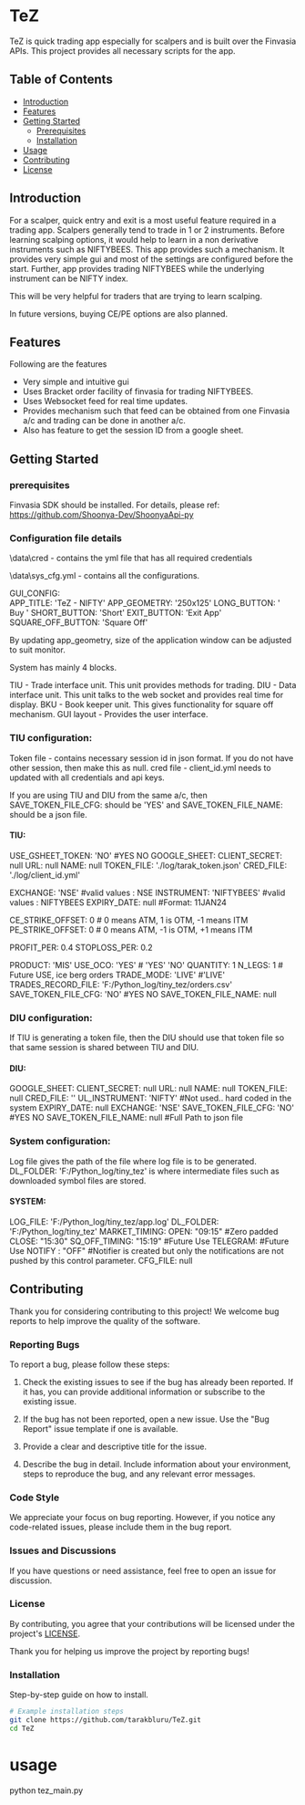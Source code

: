 # TeZ
TeZ is quick trading app especially for scalpers and is built over the Finvasia APIs.
This project provides all necessary scripts for the app.

## Table of Contents

- [Introduction](#introduction)
- [Features](#features)
- [Getting Started](#getting-started)
  - [Prerequisites](#prerequisites)
  - [Installation](#installation)
- [Usage](#usage)
- [Contributing](#contributing)
- [License](#license)

## Introduction

For a scalper, quick entry and exit is a most useful feature required in a trading app. Scalpers generally tend to trade in 1 or 2 instruments.
Before learning scalping options, it would help to learn in a non derivative instruments such as NIFTYBEES. This app provides such a mechanism. It provides very simple gui and most of the settings are configured before the start. Further, app provides trading NIFTYBEES while the underlying instrument can be NIFTY index. 

This will be very helpful for traders that are trying to learn scalping.

In future versions, buying CE/PE options are also planned.

## Features
Following are the features

- Very simple and intuitive gui
- Uses Bracket order facility of finvasia for trading NIFTYBEES.
- Uses Websocket feed for real time updates.
- Provides mechanism such that feed can be obtained from one Finvasia a/c and trading can be done in another a/c.
- Also has feature to get the session ID from a google sheet.

## Getting Started

### prerequisites
Finvasia SDK should be installed. For details, please ref: https://github.com/Shoonya-Dev/ShoonyaApi-py

### Configuration file details
\data\cred - contains the yml file that has all required credentials

\data\sys_cfg.yml - contains all the configurations. 

GUI_CONFIG:  
  APP_TITLE: 'TeZ - NIFTY'
  APP_GEOMETRY: '250x125'
  LONG_BUTTON: ' Buy '
  SHORT_BUTTON: 'Short'
  EXIT_BUTTON: 'Exit App'
  SQUARE_OFF_BUTTON: 'Square Off'

By updating app_geometry, size of the application window can be adjusted to suit monitor.

System has mainly 4 blocks. 

TIU - Trade interface unit. This unit provides methods for trading.
DIU - Data interface unit. This unit talks to the web socket and provides real time for display.
BKU - Book keeper unit. This gives functionality for square off mechanism.
GUI layout - Provides the user interface.

### TIU configuration:

Token file - contains necessary session id in json format. If you do not have other session, then make this as null.
cred file - client_id.yml needs to updated with all credentials and api keys.

If you are using TIU and DIU from the same a/c, then  SAVE_TOKEN_FILE_CFG: should be 'YES' and SAVE_TOKEN_FILE_NAME: 
should be a json file.

#### TIU:
  USE_GSHEET_TOKEN: 'NO' #YES NO
  GOOGLE_SHEET:
    CLIENT_SECRET: null
    URL: null
    NAME: null
  TOKEN_FILE: './log/tarak_token.json'
  CRED_FILE:  './log/client_id.yml' 

  EXCHANGE: 'NSE'             #valid values : NSE 
  INSTRUMENT: 'NIFTYBEES'     #valid values : NIFTYBEES 
  EXPIRY_DATE: null           #Format: 11JAN24
  
  CE_STRIKE_OFFSET: 0         # 0 means ATM,   1 is OTM, -1 means ITM
  PE_STRIKE_OFFSET: 0         # 0 means ATM,  -1 is OTM, +1 means ITM

  PROFIT_PER: 0.4
  STOPLOSS_PER: 0.2

  PRODUCT: 'MIS'
  USE_OCO: 'YES'       # 'YES' 'NO'
  QUANTITY: 1
  N_LEGS: 1            # Future USE,  ice berg orders
  TRADE_MODE: 'LIVE'  #'LIVE'
  TRADES_RECORD_FILE: 'F:/Python_log/tiny_tez/orders.csv'
  SAVE_TOKEN_FILE_CFG: 'NO'   #YES NO
  SAVE_TOKEN_FILE_NAME: null

### DIU configuration:
If TIU is generating a token file, then the DIU should use that token file so that same session is shared 
between TIU and DIU.

#### DIU:
  GOOGLE_SHEET:
    CLIENT_SECRET: null
    URL: null
    NAME: null
  TOKEN_FILE: null
  CRED_FILE: ''
  UL_INSTRUMENT: 'NIFTY'   #Not used.. hard coded in the system
  EXPIRY_DATE: null
  EXCHANGE: 'NSE'
  SAVE_TOKEN_FILE_CFG: 'NO'   #YES NO
  SAVE_TOKEN_FILE_NAME: null   #Full Path to json file 

### System configuration:
Log file gives the path of the file where log file is to be generated.
DL_FOLDER: 'F:/Python_log/tiny_tez' is where intermediate files such as downloaded symbol files are stored.

#### SYSTEM:
  LOG_FILE: 'F:/Python_log/tiny_tez/app.log'
  DL_FOLDER: 'F:/Python_log/tiny_tez'
  MARKET_TIMING: 
    OPEN: "09:15"   #Zero padded
    CLOSE: "15:30"
  SQ_OFF_TIMING: "15:19"  #Future Use
  TELEGRAM:          #Future Use
    NOTIFY : "OFF"  #Notifier is created but only the notifications are not pushed by this control parameter.
    CFG_FILE: null

## Contributing

Thank you for considering contributing to this project! We welcome bug reports to help improve the quality of the software.

### Reporting Bugs

To report a bug, please follow these steps:

1. Check the existing issues to see if the bug has already been reported. If it has, you can provide additional information or subscribe to the existing issue.

2. If the bug has not been reported, open a new issue. Use the "Bug Report" issue template if one is available.

3. Provide a clear and descriptive title for the issue.

4. Describe the bug in detail. Include information about your environment, steps to reproduce the bug, and any relevant error messages.

### Code Style

We appreciate your focus on bug reporting. However, if you notice any code-related issues, please include them in the bug report.

### Issues and Discussions

If you have questions or need assistance, feel free to open an issue for discussion.

### License

By contributing, you agree that your contributions will be licensed under the project's [LICENSE](link-to-license-file).

Thank you for helping us improve the project by reporting bugs!

### Installation

Step-by-step guide on how to install.

```bash
# Example installation steps
git clone https://github.com/tarakbluru/TeZ.git
cd TeZ
````
# usage
python tez_main.py

